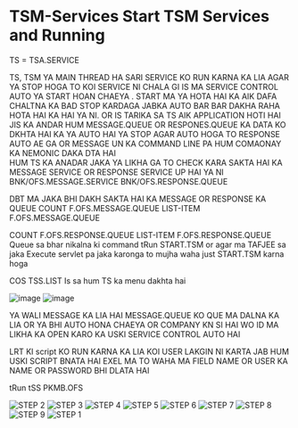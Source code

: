 # TSM-Services  Start TSM Services and Running

TS = TSA.SERVICE

TS, TSM YA MAIN THREAD HA SARI SERVICE KO RUN KARNA KA LIA AGAR YA STOP HOGA TO KOI SERVICE NI CHALA GI IS MA SERVICE CONTROL AUTO YA START HOAN CHAEYA . START MA YA HOTA HAI KA AIK DAFA CHALTNA KA BAD STOP KARDAGA JABKA AUTO BAR BAR DAKHA RAHA HOTA HAI KA HAI YA NI. OR IS TARIKA SA TS  AIK APPLICATION HOTI HAI JIS KA ANDAR HUM MESSAGE.QUEUE OR RESPONES.QUEUE KA DATA KO DKHTA HAI KA YA AUTO HAI YA STOP AGAR AUTO HOGA TO RESPONSE AUTO AE GA OR MESSAGE UN KA COMMAND LINE PA HUM COMAONAY KA NEMONIC DAKA DTA HAI  
HUM TS KA ANADAR JAKA YA LIKHA GA TO CHECK KARA SAKTA HAI KA MESSAGE SERVICE OR RESPONSE SERVICE UP HAI YA NI
BNK/OFS.MESSAGE.SERVICE
BNK/OFS.RESPONSE.QUEUE

DBT MA JAKA BHI DAKH SAKTA HAI KA MESSAGE OR  RESPONSE KA QUEUE
COUNT F.OFS.MESSAGE.QUEUE
LIST-ITEM F.OFS.MESSAGE.QUEUE

COUNT F.OFS.RESPONSE.QUEUE
LIST-ITEM F.OFS.RESPONSE.QUEUE
Queue sa bhar nikalna ki command tRun START.TSM or agar ma TAFJEE sa jaka Execute servlet pa jaka karonga to mujha waha just START.TSM karna hoga

COS TSS.LIST
Is sa hum TS ka menu dakhta hai 

![image](https://user-images.githubusercontent.com/40827670/223371493-05d456e8-15ca-42e8-b1b3-fdd297f5defc.png)
![image](https://user-images.githubusercontent.com/40827670/223371599-929e9b56-18ac-4a7f-b3fd-6031c6cf79da.png)

YA WALI MESSAGE KA LIA HAI MESSAGE.QUEUE KO QUE MA DALNA KA LIA OR YA BHI AUTO HONA CHAEYA OR COMPANY KN SI HAI WO ID MA LIKHA KA OPEN KARO KA USKI SERVICE CONTROL AUTO HAI 



LRT KI script KO RUN KARNA KA LIA KOI USER LAKGIN NI KARTA JAB HUM USKI SCRIPT BNATA HAI EXEL MA TO WAHA MA FIELD NAME OR USER KA NAME OR PASSWORD BHI DLATA HAI 

tRun tSS PKMB.OFS



![STEP 2](https://user-images.githubusercontent.com/40827670/223337640-401226a4-800f-4574-8ffa-d739738cb14d.png)
![STEP 3](https://user-images.githubusercontent.com/40827670/223337649-c6d9cc2a-577e-48a8-a0b8-f2f4aceaf45e.png)
![STEP 4](https://user-images.githubusercontent.com/40827670/223337652-9d0a8d28-3ec3-4ca8-801d-edd45c399215.png)
![STEP 5](https://user-images.githubusercontent.com/40827670/223337653-7f12814d-6eb8-420c-88ec-f1fbbe8fc9d4.png)
![STEP 6](https://user-images.githubusercontent.com/40827670/223337654-3094fa24-2543-4764-a7e9-7c5f0bb0361d.png)
![STEP 7](https://user-images.githubusercontent.com/40827670/223337657-0b5ce108-be10-4da0-aec5-6f9d7ada3eda.png)
![STEP 8](https://user-images.githubusercontent.com/40827670/223337663-b2ecd707-fc03-413c-953a-4d398dabcad1.png)
![STEP 9](https://user-images.githubusercontent.com/40827670/223337665-a928cff7-f221-4baa-bf9a-baea560d1154.png)
![STEP 1](https://user-images.githubusercontent.com/40827670/223337668-589818fb-2c49-49b3-9ff9-75cbfda7ff47.png)
